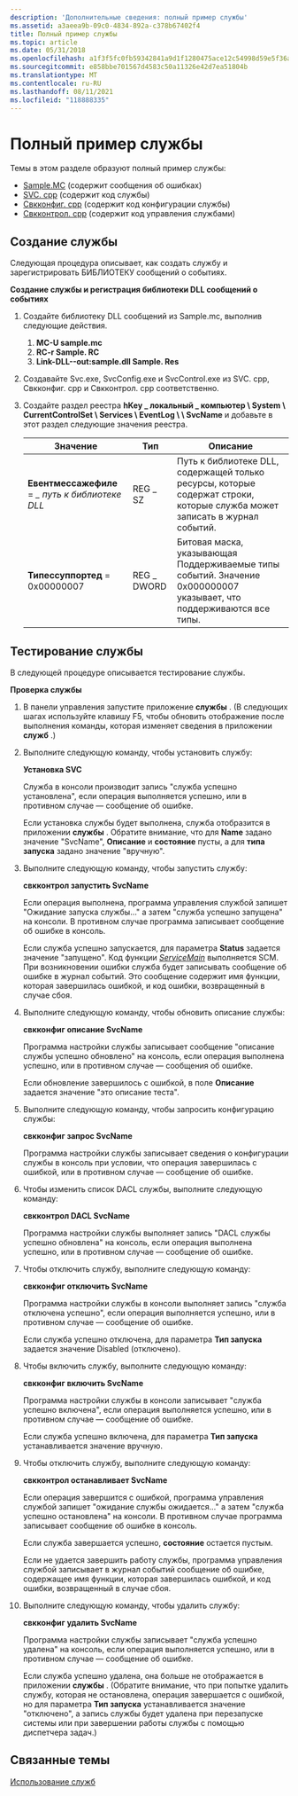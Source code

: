 ```yaml
---
description: 'Дополнительные сведения: полный пример службы'
ms.assetid: a3aeea9b-09c0-4834-892a-c378b67402f4
title: Полный пример службы
ms.topic: article
ms.date: 05/31/2018
ms.openlocfilehash: a1f3f5fc0fb59342841a9d1f1280475ace12c54998d59e5f36a19557f0ccc5c3
ms.sourcegitcommit: e858bbe701567d4583c50a11326e42d7ea51804b
ms.translationtype: MT
ms.contentlocale: ru-RU
ms.lasthandoff: 08/11/2021
ms.locfileid: "118888335"
---
```

# <a name="the-complete-service-sample"></a>Полный пример службы

Темы в этом разделе образуют полный пример службы:

-   [Sample.MC](sample-mc.md) (содержит сообщения об ошибках)
-   [SVC. cpp](svc-cpp.md) (содержит код службы)
-   [Свкконфиг. cpp](svcconfig-cpp.md) (содержит код конфигурации службы)
-   [Свкконтрол. cpp](svccontrol-cpp.md) (содержит код управления службами)

## <a name="building-the-service"></a>Создание службы

Следующая процедура описывает, как создать службу и зарегистрировать БИБЛИОТЕКУ сообщений о событиях.

**Создание службы и регистрация библиотеки DLL сообщений о событиях**

1.  Создайте библиотеку DLL сообщений из Sample.mc, выполнив следующие действия.
    1.  **MC-U sample.mc**
    2.  **RC-r Sample. RC**
    3.  **Link-DLL--out:sample.dll Sample. Res**
2.  Создавайте Svc.exe, SvcConfig.exe и SvcControl.exe из SVC. cpp, Свкконфиг. cpp и Свкконтрол. cpp соответственно.
3.  Создайте раздел реестра **hKey \_ локальный \_ компьютер \\ System \\ CurrentControlSet \\ Services \\ EventLog \\ \\ SvcName** и добавьте в этот раздел следующие значения реестра.

    | Значение                              | Тип       | Описание                                                                                                        |
    |------------------------------------|------------|--------------------------------------------------------------------------------------------------------------------|
    | **Евентмессажефиле**  =  *\_ путь к библиотеке DLL* | REG \_ SZ    | Путь к библиотеке DLL, содержащей только ресурсы, которые содержат строки, которые служба может записать в журнал событий.               |
    | **Типессуппортед** = 0x00000007    | REG \_ DWORD | Битовая маска, указывающая Поддерживаемые типы событий. Значение 0x000000007 указывает, что поддерживаются все типы. |

    

     

## <a name="testing-the-service"></a>Тестирование службы

В следующей процедуре описывается тестирование службы.

**Проверка службы**

1.  В панели управления запустите приложение **службы** . (В следующих шагах используйте клавишу F5, чтобы обновить отображение после выполнения команды, которая изменяет сведения в приложении **служб** .)
2.  Выполните следующую команду, чтобы установить службу:

    **Установка SVC**

    Служба в консоли производит запись "служба успешно установлена", если операция выполняется успешно, или в противном случае — сообщение об ошибке.

    Если установка службы будет выполнена, служба отобразится в приложении **службы** . Обратите внимание, что для **Name** задано значение "SvcName", **Описание** и **состояние** пусты, а для **типа запуска** задано значение "вручную".

3.  Выполните следующую команду, чтобы запустить службу:

    **свкконтрол запустить SvcName**

    Если операция выполнена, программа управления службой запишет "Ожидание запуска службы..." а затем "служба успешно запущена" на консоли. В противном случае программа записывает сообщение об ошибке в консоль.

    Если служба успешно запускается, для параметра **Status** задается значение "запущено". Код функции [*ServiceMain*](/windows/win32/api/winsvc/nc-winsvc-lpservice_main_functiona) выполняется SCM. При возникновении ошибки служба будет записывать сообщение об ошибке в журнал событий. Это сообщение содержит имя функции, которая завершилась ошибкой, и код ошибки, возвращенный в случае сбоя.

4.  Выполните следующую команду, чтобы обновить описание службы:

    **свкконфиг описание SvcName**

    Программа настройки службы записывает сообщение "описание службы успешно обновлено" на консоль, если операция выполнена успешно, или в противном случае — сообщения об ошибке.

    Если обновление завершилось с ошибкой, в поле **Описание** задается значение "это описание теста".

5.  Выполните следующую команду, чтобы запросить конфигурацию службы:

    **свкконфиг запрос SvcName**

    Программа настройки службы записывает сведения о конфигурации службы в консоль при условии, что операция завершилась с ошибкой, или в противном случае — сообщение об ошибке.

6.  Чтобы изменить список DACL службы, выполните следующую команду:

    **свкконтрол DACL SvcName**

    Программа настройки службы выполняет запись "DACL службы успешно обновлена" на консоль, если операция выполнена успешно, или в противном случае — сообщение об ошибке.

7.  Чтобы отключить службу, выполните следующую команду:

    **свкконфиг отключить SvcName**

    Программа настройки службы в консоли выполняет запись "служба отключена успешно", если операция выполняется успешно, или в противном случае — сообщение об ошибке.

    Если служба успешно отключена, для параметра **Тип запуска** задается значение Disabled (отключено).

8.  Чтобы включить службу, выполните следующую команду:

    **свкконфиг включить SvcName**

    Программа настройки службы в консоли записывает "служба успешно включена", если операция выполняется успешно, или в противном случае — сообщение об ошибке.

    Если служба успешно включена, для параметра **Тип запуска** устанавливается значение вручную.

9.  Чтобы отключить службу, выполните следующую команду:

    **свкконтрол останавливает SvcName**

    Если операция завершится с ошибкой, программа управления службой запишет "ожидание службы ожидается..." а затем "служба успешно остановлена" на консоли. В противном случае программа записывает сообщение об ошибке в консоль.

    Если служба завершается успешно, **состояние** остается пустым.

    Если не удается завершить работу службы, программа управления службой записывает в журнал событий сообщение об ошибке, содержащее имя функции, которая завершилась ошибкой, и код ошибки, возвращенный в случае сбоя.

10. Выполните следующую команду, чтобы удалить службу:

    **свкконфиг удалить SvcName**

    Программа настройки службы записывает "служба успешно удалена" на консоль, если операция выполняется успешно, или в противном случае — сообщение об ошибке.

    Если служба успешно удалена, она больше не отображается в приложении **службы** . (Обратите внимание, что при попытке удалить службу, которая не остановлена, операция завершается с ошибкой, но для параметра **Тип запуска** устанавливается значение "отключено", а запись службы будет удалена при перезапуске системы или при завершении работы службы с помощью диспетчера задач.)

## <a name="related-topics"></a>Связанные темы

<dl> <dt>

[Использование служб](using-services.md)
</dt> </dl>

 

 
